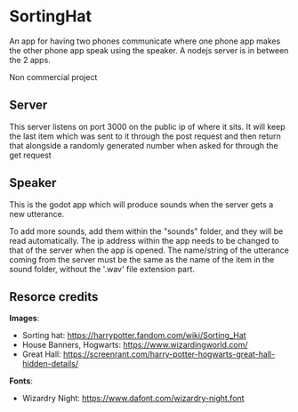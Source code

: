 # SortingHat

An app for having two phones communicate where one phone app makes the other phone app speak using the speaker. A nodejs server is in between the 2 apps.

Non commercial project

## Server

This server listens on port 3000 on the public ip of where it sits. It will keep the last item which was sent to it through the post request and then return that alongside a randomly generated number when asked for through the get request

## Speaker

This is the godot app which will produce sounds when the server gets a new utterance.

To add more sounds, add them within the "sounds" folder, and they will be read automatically. The ip address within the app needs to be changed to that of the server when the app is opened. The name/string of the utterance coming from the server must be the same as the name of the item in the sound folder, without the '.wav' file extension part.

## Resorce credits

**Images**:

* Sorting hat: <https://harrypotter.fandom.com/wiki/Sorting_Hat>
* House Banners, Hogwarts: <https://www.wizardingworld.com/>
* Great Hall: <https://screenrant.com/harry-potter-hogwarts-great-hall-hidden-details/>

**Fonts**:

* Wizardry Night: <https://www.dafont.com/wizardry-night.font>
